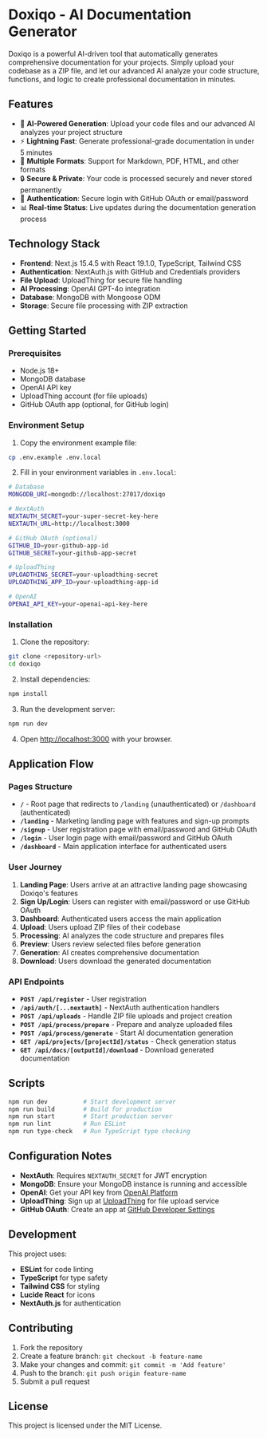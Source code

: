 # Doxiqo - AI Documentation Generator

Doxiqo is a powerful AI-driven tool that automatically generates comprehensive documentation for your projects. Simply upload your codebase as a ZIP file, and let our advanced AI analyze your code structure, functions, and logic to create professional documentation in minutes.

## Features

- 🚀 **AI-Powered Generation**: Upload your code files and our advanced AI analyzes your project structure
- ⚡ **Lightning Fast**: Generate professional-grade documentation in under 5 minutes
- 📄 **Multiple Formats**: Support for Markdown, PDF, HTML, and other formats
- 🔒 **Secure & Private**: Your code is processed securely and never stored permanently
- 🔐 **Authentication**: Secure login with GitHub OAuth or email/password
- 📊 **Real-time Status**: Live updates during the documentation generation process

## Technology Stack

- **Frontend**: Next.js 15.4.5 with React 19.1.0, TypeScript, Tailwind CSS
- **Authentication**: NextAuth.js with GitHub and Credentials providers
- **File Upload**: UploadThing for secure file handling
- **AI Processing**: OpenAI GPT-4o integration
- **Database**: MongoDB with Mongoose ODM
- **Storage**: Secure file processing with ZIP extraction

## Getting Started

### Prerequisites

- Node.js 18+
- MongoDB database
- OpenAI API key
- UploadThing account (for file uploads)
- GitHub OAuth app (optional, for GitHub login)

### Environment Setup

1. Copy the environment example file:

```bash
cp .env.example .env.local
```

2. Fill in your environment variables in `.env.local`:

```bash
# Database
MONGODB_URI=mongodb://localhost:27017/doxiqo

# NextAuth
NEXTAUTH_SECRET=your-super-secret-key-here
NEXTAUTH_URL=http://localhost:3000

# GitHub OAuth (optional)
GITHUB_ID=your-github-app-id
GITHUB_SECRET=your-github-app-secret

# UploadThing
UPLOADTHING_SECRET=your-uploadthing-secret
UPLOADTHING_APP_ID=your-uploadthing-app-id

# OpenAI
OPENAI_API_KEY=your-openai-api-key-here
```

### Installation

1. Clone the repository:

```bash
git clone <repository-url>
cd doxiqo
```

2. Install dependencies:

```bash
npm install
```

3. Run the development server:

```bash
npm run dev
```

4. Open [http://localhost:3000](http://localhost:3000) with your browser.

## Application Flow

### Pages Structure

- **`/`** - Root page that redirects to `/landing` (unauthenticated) or `/dashboard` (authenticated)
- **`/landing`** - Marketing landing page with features and sign-up prompts
- **`/signup`** - User registration page with email/password and GitHub OAuth
- **`/login`** - User login page with email/password and GitHub OAuth
- **`/dashboard`** - Main application interface for authenticated users

### User Journey

1. **Landing Page**: Users arrive at an attractive landing page showcasing Doxiqo's features
2. **Sign Up/Login**: Users can register with email/password or use GitHub OAuth
3. **Dashboard**: Authenticated users access the main application
4. **Upload**: Users upload ZIP files of their codebase
5. **Processing**: AI analyzes the code structure and prepares files
6. **Preview**: Users review selected files before generation
7. **Generation**: AI creates comprehensive documentation
8. **Download**: Users download the generated documentation

### API Endpoints

- **`POST /api/register`** - User registration
- **`/api/auth/[...nextauth]`** - NextAuth authentication handlers
- **`POST /api/uploads`** - Handle ZIP file uploads and project creation
- **`POST /api/process/prepare`** - Prepare and analyze uploaded files
- **`POST /api/process/generate`** - Start AI documentation generation
- **`GET /api/projects/[projectId]/status`** - Check generation status
- **`GET /api/docs/[outputId]/download`** - Download generated documentation

## Scripts

```bash
npm run dev          # Start development server
npm run build        # Build for production
npm run start        # Start production server
npm run lint         # Run ESLint
npm run type-check   # Run TypeScript type checking
```

## Configuration Notes

- **NextAuth**: Requires `NEXTAUTH_SECRET` for JWT encryption
- **MongoDB**: Ensure your MongoDB instance is running and accessible
- **OpenAI**: Get your API key from [OpenAI Platform](https://platform.openai.com/api-keys)
- **UploadThing**: Sign up at [UploadThing](https://uploadthing.com/) for file upload service
- **GitHub OAuth**: Create an app at [GitHub Developer Settings](https://github.com/settings/applications/new)

## Development

This project uses:

- **ESLint** for code linting
- **TypeScript** for type safety
- **Tailwind CSS** for styling
- **Lucide React** for icons
- **NextAuth.js** for authentication

## Contributing

1. Fork the repository
2. Create a feature branch: `git checkout -b feature-name`
3. Make your changes and commit: `git commit -m 'Add feature'`
4. Push to the branch: `git push origin feature-name`
5. Submit a pull request

## License

This project is licensed under the MIT License.
